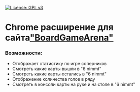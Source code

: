 [![License: GPL v3](https://img.shields.io/badge/License-GPLv3-blue.svg)](https://www.gnu.org/licenses/gpl-3.0)

# Chrome расширение для сайта["BoardGameArena"](https://boardgamearena.com)

### Возможности:
- Отображает статистику по игре соперников
- Смотреть какие карты вышли в "6 nimmt"
- Смотреть какие карты остались в "6 nimmt"
- Отображение количества голов в ряду
- Смотреть в консоли карты на руке и на столе в "6 nimmt"
